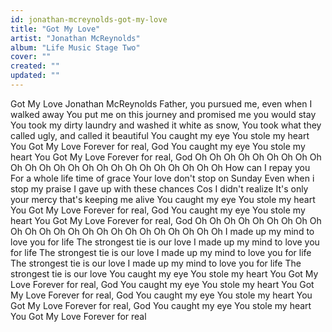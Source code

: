 ```yaml
---
id: jonathan-mcreynolds-got-my-love
title: "Got My Love"
artist: "Jonathan McReynolds"
album: "Life Music Stage Two"
cover: ""
created: ""
updated: ""
---
```


Got My Love  Jonathan McReynolds
Father, you pursued me, even when I walked away
You put me on this journey and promised me you would stay
You took my dirty laundry and washed it white as snow,
You took what they called ugly, and called it beautiful
You caught my eye
You stole my heart
You Got My Love
Forever for real, God
You caught my eye
You stole my heart
You Got My Love
Forever for real, God
Oh Oh Oh Oh Oh Oh
Oh Oh Oh Oh Oh Oh
Oh Oh Oh Oh Oh Oh
Oh Oh Oh Oh Oh Oh
How can I repay you
For a whole life time of grace
Your love don't stop on Sunday
Even when i stop my praise
I gave up with these chances
Cos I didn't realize
It's only your mercy that's keeping me alive
You caught my eye
You stole my heart
You Got My Love
Forever for real, God
You caught my eye
You stole my heart
You Got My Love
Forever for real, God
Oh Oh Oh Oh Oh Oh
Oh Oh Oh Oh Oh Oh
Oh Oh Oh Oh Oh Oh
Oh Oh Oh Oh Oh Oh
I made up my mind to love you for life
The strongest tie is our love
I made up my mind to love you for life
The strongest tie is our love
I made up my mind to love you for life
The strongest tie is our love
I made up my mind to love you for life
The strongest tie is our love
You caught my eye
You stole my heart
You Got My Love
Forever for real, God
You caught my eye
You stole my heart
You Got My Love
Forever for real, God
You caught my eye
You stole my heart
You Got My Love
Forever for real, God
You caught my eye
You stole my heart
You Got My Love
Forever for real